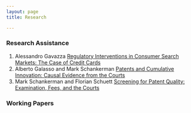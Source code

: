 ```yaml
---
layout: page
title: Research

---
```


### Research Assistance

1. Alessandro Gavazza [Regulatory Interventions in Consumer Search Markets: The Case of Credit Cards](https://drive.google.com/file/d/0B0zgiGWo8tT2Q2dJQVFMa3g5UTA/view)
2. Alberto Galasso and Mark Schankerman [Patents and Cumulative Innovation: Causal Evidence from the Courts](https://academic.oup.com/qje/article-abstract/130/1/317/2337637)
3. Mark Schankerman and Florian Schuett [Screening for Patent Quality: Examination, Fees, and the Courts](https://cepr.org/active/publications/discussion_papers/dp.php?dpno=11688)

### Working Papers
